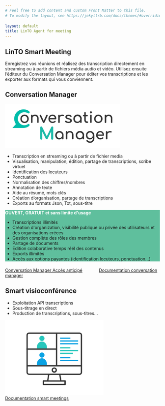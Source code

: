 ```yaml
---
# Feel free to add content and custom Front Matter to this file.
# To modify the layout, see https://jekyllrb.com/docs/themes/#overriding-theme-defaults

layout: default
title: LinTO Agent for meeting
---
```


<div id="body" class="flex col">
  <section>
    <div class="container">
      <h1 class="big-title centered green">LinTO Smart Meeting</h1>
      <p>Enregistrez vos réunions et réalisez des transcription directement en streaming ou à partir de fichiers média audio et vidéo.
        Utilisez ensuite l’éditeur du Conversation Manager pour éditer vos transcriptions et les exporter aux formats qui vous conviennent.</p>
    </div>
  </section>
  <section style="padding-top: 0;">
    <div class="container">
      <h2 class="big-title">Conversation <strong class="green">Manager</strong></h2>
      <!-- 
      <div class="disclaimer flex row justify-center">
        Les APIs de transcription sont ouvertes en accès illimité le temps de tester notre version actuelle. Des modalités de paiement pourront être mise en place par la suite.
      </div>
      -->
      <div class="flex row">
        <div class="flex col flex1 justify-center align-center padding-20">
          <img src="../assets/img/conversation-manager-logo.svg" alt="Conversation Manager" />
        </div>
          <div class="flex col flex2 padding-20">
          <ul>
            <li>Transcription en streaming ou à partir de fichier media</li>
            <li>Visualisation, manipulation, édition, partage de transcriptions, scribe virtuel</li>
            <li>Identification des locuteurs</li>
            <li>Ponctuation</li>
            <li>Normalisation des chiffres/nombres</li>
            <li>Annotation de texte</li>
            <li>Aide au résumé, mots clés</li>
            <li>Création d’organisation, partage de transcriptions</li>
            <li>Exports au formats Json, Txt, sous-titre</li>
          </ul>
        </div>
        <div class="flex col flex2 padding-20" style="background-color:#5FBF9D;">
        <span style="text-align:center; color:#fff; font-weight:bold;"><b>OUVERT, GRATUIT et sans limite d'usage</b></span>
          <ul>
            <li>Transcriptions illimités</li>
            <li>Création d'organization, visibilité publique ou privée des utilisateurs et des organisations créees</li>
            <li>Gestion complète des rôles des membres</li>
            <li>Partage de documents</li>
            <li>Edition colaborative temps réél des contenus</li>
            <li>Exports illimités</li>
            <li>Accès aux options payantes (identification locuteurs, ponctuation...)</li>
          </ul>
        </div>
      </div>
      <div class="flex row align-center justify-center btn-cta-container" style="margin-top: 20px;">
        <a href="https://convos.linto.ai/" target="_blank" class="btn-cta blue" style="margin-right:50px;">Conversation Manager Accès anticipé</a>
        <a href="https://doc.linto.ai/docs/consumers/conversation-manager" target="_blank" class="btn-cta blue">Documentation conversation manager</a>
      </div>
    </div>
  </section>
  <section>
    <div class="container">
      <h2 class="big-title"><strong class="green">Smart</strong> visioconférence</h2>
      <div class="flex row">
          <div class="flex col flex2 padding-20 justify-center">
            <ul>
              <li>Exploitation API transcriptions</li>
              <li>Sous-titrage en direct</li>
              <li>Production de transcriptions, sous-titres...</li>
            </ul>
        </div>
        <div class="flex col flex1 justify-center align-center padding-20">
          <img src="../assets/img/linto-meeting-visio.svg" alt="Smart meeting illustration" />
        </div>
      </div>
    </div>
     <div class="flex row align-center justify-center btn-cta-container">
        <a href="https://doc.linto.ai/docs/developpers/meeting" target="_blank" class="btn-cta blue">Documentation smart meetings</a>
      </div>
  </section>
</div>